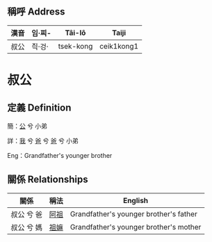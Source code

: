 

## 稱呼 Address

漢音 | 임·찌- | Tâi-lô | Taiji
--- | --- | --- | --- 
叔公 | 즥·겅· | tsek-kong | ceik1kong1 
# 叔公
## 定義 Definition
簡：[公](member8.md) 兮 小弟

詳：[我](member1.md) 兮 [爸](member2.md) 兮 [爸](member8.md) 兮 小弟

Eng：Grandfather's younger brother

## 關係 Relationships

關係 | 稱法 | English
--- | --- | --- 
叔公 兮 爸 | [阿祖](member29.md) | Grandfather's younger brother's father
叔公 兮 媽 | [祖嫲](member30.md) | Grandfather's younger brother's mother
